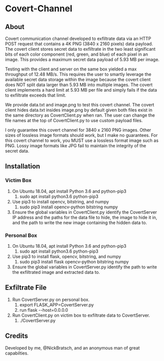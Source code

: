 # Covert-Channel
## About
Covert communication channel developed to exfiltrate data via an HTTP POST request that contains a 4K PNG (3840 x 2160 pixels) data payload. The covert client stores secret data to exfiltrate in the two least significant bits of each color component (red, green, and blue) of each pixel in an image. This provides a maximum secret data payload of 5.93 MB per image.

Testing with the client and server on the same box yielded a max throughput of 12.48 MB/s. This requires the user to smartly leverage the available secret data storage within the image because the covert client does NOT split data larger than 5.93 MB into multiple images. The covert client implements a hard limit at 5.93 MB per file and simply fails if the data to exfiltrate exceeds that limit.

We provide data.txt and image.png to test this covert channel. The covert client hides data.txt insides image.png by default given both files exist in the same directory as CovertClient.py when ran. The user can change the file names at the top of CovertClient.py to use custom payload files.

I only guarantee this covert channel for 3840 x 2160 PNG images. Other sizes of lossless image formats should work, but I make no guarantees. For this covert channel to work, you MUST use a lossless format image such as PNG. Lossy image formats like JPG fail to maintain the integrity of the secret data.

## Installation
### Victim Box

1. On Ubuntu 18.04, apt install Python 3.6 and python-pip3
    1. sudo apt install python3.6 python-pip3
2. Use pip3 to install opencv, bitstring, and numpy
    1. sudo pip3 install opencv-python bitstring numpy
3. Ensure the global variables in CovertClient.py identify the CovertServer IP address and the paths for the data file to hide, the image to hide it in, and the path to write the new image containing the hidden data to.


### Personal Box

1. On Ubuntu 18.04, apt install Python 3.6 and python-pip3
    1. sudo apt install python3.6 python-pip3
2. Use pip3 to install flask, opencv, bitstring, and numpy
    1. sudo pip3 install flask opencv-python bitstring numpy
3. Ensure the global variables in CovertServer.py identify the path to write the exfiltrated image and extracted data to.


## Exfiltrate File
1. Run CovertServer.py on personal box.
    1. export FLASK_APP=CovertServer.py
    2. run flask --host=0.0.0.0
2. Run CovertClient.py on victim box to exfiltrate data to CovertServer.
    1. ./CovertServer.py

## Credits
Developed by me, @NickBratsch, and an anonymous man of great capabilties.
